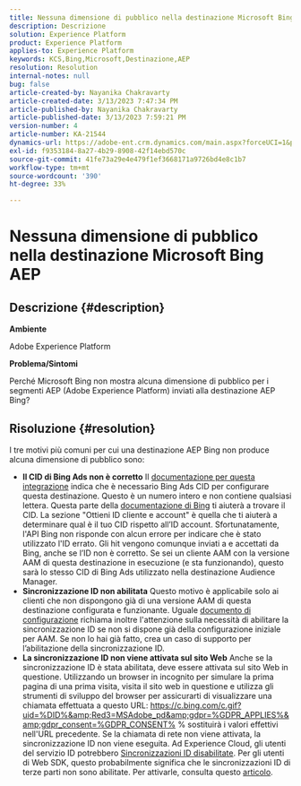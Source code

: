 ```yaml
---
title: Nessuna dimensione di pubblico nella destinazione Microsoft Bing AEP
description: Descrizione
solution: Experience Platform
product: Experience Platform
applies-to: Experience Platform
keywords: KCS,Bing,Microsoft,Destinazione,AEP
resolution: Resolution
internal-notes: null
bug: false
article-created-by: Nayanika Chakravarty
article-created-date: 3/13/2023 7:47:34 PM
article-published-by: Nayanika Chakravarty
article-published-date: 3/13/2023 7:59:21 PM
version-number: 4
article-number: KA-21544
dynamics-url: https://adobe-ent.crm.dynamics.com/main.aspx?forceUCI=1&pagetype=entityrecord&etn=knowledgearticle&id=c3cda4e3-d7c1-ed11-83ff-6045bd0065b6
exl-id: f9353184-8a27-4b29-8908-42f14ebd570c
source-git-commit: 41fe73a29e4e479f1ef3668171a9726bd4e8c1b7
workflow-type: tm+mt
source-wordcount: '390'
ht-degree: 33%

---
```


# Nessuna dimensione di pubblico nella destinazione Microsoft Bing AEP

## Descrizione {#description}


<b>Ambiente</b>

Adobe Experience Platform

<b>Problema/Sintomi</b>

Perché Microsoft Bing non mostra alcuna dimensione di pubblico per i segmenti AEP (Adobe Experience Platform) inviati alla destinazione AEP Bing?


## Risoluzione {#resolution}


I tre motivi più comuni per cui una destinazione AEP Bing non produce alcuna dimensione di pubblico sono:

- <b>Il CID di Bing Ads non è corretto</b>    Il [documentazione per questa integrazione](https://experienceleague.adobe.com/docs/experience-platform/destinations/catalog/advertising/bing.html?lang=it) indica che è necessario Bing Ads CID per configurare questa destinazione. Questo è un numero intero e non<b> </b>contiene qualsiasi lettera. Questa parte della [documentazione di Bing](https://learn.microsoft.com/it-it/advertising/guides/get-started?view=bingads-13) ti aiuterà a trovare il CID. La sezione &quot;Ottieni ID cliente e account&quot; è quella che ti aiuterà a determinare qual è il tuo CID rispetto all’ID account.
Sfortunatamente, l&#39;API Bing non risponde con alcun errore per indicare che è stato utilizzato l&#39;ID errato. Gli hit vengono comunque inviati a e accettati da Bing, anche se l’ID non è corretto. Se sei un cliente AAM con la versione AAM di questa destinazione in esecuzione (e sta funzionando), questo sarà lo stesso CID di Bing Ads utilizzato nella destinazione Audience Manager.
- <b>Sincronizzazione ID non abilitata</b>    Questo motivo è applicabile solo ai clienti che non dispongono già di una versione AAM di questa destinazione configurata e funzionante. Uguale [documento di configurazione](https://experienceleague.adobe.com/docs/experience-platform/destinations/catalog/advertising/bing.html?lang=it) richiama inoltre l&#39;attenzione sulla necessità di abilitare la sincronizzazione ID se non si dispone già della configurazione iniziale per AAM. Se non lo hai già fatto, crea un caso di supporto per l’abilitazione della sincronizzazione ID.
- <b>La sincronizzazione ID non viene attivata sul sito Web</b>
Anche se la sincronizzazione ID è stata abilitata, deve essere attivata sul sito Web in questione. Utilizzando un browser in incognito per simulare la prima pagina di una prima visita, visita il sito web in questione e utilizza gli strumenti di sviluppo del browser per assicurarti di visualizzare una chiamata effettuata a questo URL: https://c.bing.com/c.gif?uid=%DID%&amp;Red3=MSAdobe_pd&amp;gdpr=%GDPR_APPLIES%&amp;gdpr_consent=%GDPR_CONSENT% % sostituirà i valori effettivi nell&#39;URL precedente.
Se la chiamata di rete non viene attivata, la sincronizzazione ID non viene eseguita. Ad Experience Cloud, gli utenti del servizio ID potrebbero [Sincronizzazioni ID disabilitate](https://experienceleague.adobe.com/docs/id-service/using/id-service-api/configurations/disableidsync.html?lang=it). Per gli utenti di Web SDK, questo probabilmente significa che le sincronizzazioni ID di terze parti non sono abilitate. Per attivarle, consulta questo [articolo](https://experienceleague.adobe.com/docs/experience-cloud-kcs/kbarticles/KA-20248.html?lang=it).
